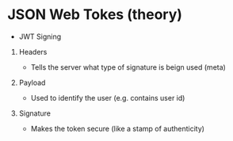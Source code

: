 # JSON Web Tokes (theory)

- JWT Signing

1. Headers

   - Tells the server what type of signature is beign used (meta)

2. Payload

   - Used to identify the user (e.g. contains user id)

3. Signature

   - Makes the token secure (like a stamp of authenticity)
